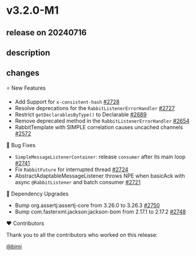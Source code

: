 # v3.2.0-M1

## release on 20240716

## description

## changes

⭐ New Features

* Add Support for <code>x-consistent-hash</code> <a href="https://github.com/spring-projects/spring-amqp/issues/2728" data-hovercard-type="issue" data-hovercard-url="/spring-projects/spring-amqp/issues/2728/hovercard">#2728</a>
* Resolve deprecations for the <code>RabbitListenerErrorHandler</code> <a href="https://github.com/spring-projects/spring-amqp/issues/2727" data-hovercard-type="issue" data-hovercard-url="/spring-projects/spring-amqp/issues/2727/hovercard">#2727</a>
* Restrict <code>getDeclarablesByType()</code> to Declarable <a href="https://github.com/spring-projects/spring-amqp/pull/2689" data-hovercard-type="pull_request" data-hovercard-url="/spring-projects/spring-amqp/pull/2689/hovercard">#2689</a>
* Remove deprecated method in the <code>RabbitListenerErrorHandler</code> <a href="https://github.com/spring-projects/spring-amqp/issues/2654" data-hovercard-type="issue" data-hovercard-url="/spring-projects/spring-amqp/issues/2654/hovercard">#2654</a>
* RabbitTemplate with SIMPLE correlation causes uncached channels <a href="https://github.com/spring-projects/spring-amqp/issues/2572" data-hovercard-type="issue" data-hovercard-url="/spring-projects/spring-amqp/issues/2572/hovercard">#2572</a>

🐞 Bug Fixes

* <code>SimpleMessageListenerContainer</code>: release <code>consumer</code> after its main loop <a href="https://github.com/spring-projects/spring-amqp/issues/2741" data-hovercard-type="issue" data-hovercard-url="/spring-projects/spring-amqp/issues/2741/hovercard">#2741</a>
* Fix <code>RabbitFuture</code> for interrupted thread <a href="https://github.com/spring-projects/spring-amqp/issues/2724" data-hovercard-type="issue" data-hovercard-url="/spring-projects/spring-amqp/issues/2724/hovercard">#2724</a>
* AbstractAdaptableMessageListener throws NPE when basicAck with async <code>@RabbitListener</code> and batch consumer <a href="https://github.com/spring-projects/spring-amqp/issues/2721" data-hovercard-type="issue" data-hovercard-url="/spring-projects/spring-amqp/issues/2721/hovercard">#2721</a>

🔨 Dependency Upgrades

* Bump org.assertj:assertj-core from 3.26.0 to 3.26.3 <a href="https://github.com/spring-projects/spring-amqp/pull/2750" data-hovercard-type="pull_request" data-hovercard-url="/spring-projects/spring-amqp/pull/2750/hovercard">#2750</a>
* Bump com.fasterxml.jackson:jackson-bom from 2.17.1 to 2.17.2 <a href="https://github.com/spring-projects/spring-amqp/pull/2748" data-hovercard-type="pull_request" data-hovercard-url="/spring-projects/spring-amqp/pull/2748/hovercard">#2748</a>

❤️ Contributors

Thank you to all the contributors who worked on this release:

<a class="user-mention notranslate" data-hovercard-type="user" data-hovercard-url="/users/bjmi/hovercard" data-octo-click="hovercard-link-click" data-octo-dimensions="link_type:self" href="https://github.com/bjmi">@bjmi</a>

